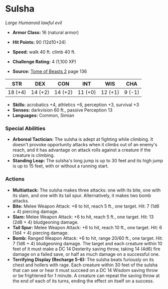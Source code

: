 # Sulsha

*Large* *Humanoid* *lawful evil*

- **Armor Class:** 16 (natural armor)
- **Hit Points:** 90 (12d10+24)
- **Speed:** walk 40 ft. climb 40 ft.

- **Challenge Rating:** 4 (1,100 XP)
- **Source:** [Tome of Beasts 2](https://koboldpress.com/kpstore/product/tome-of-beasts-2-for-5th-edition) page 136

| STR | DEX | CON | INT | WIS | CHA |
| --- | --- | --- | --- | --- | --- |
| 18 (+4) | 14 (+2) | 14 (+2) | 11 (+0) | 12 (+1) | 9 (-1) |

- **Skills:** acrobatics +4, athletics +6, perception +3, survival +3
- **Senses:** darkvision 60 ft., passive Perception 13
- **Languages:** Common, Simian

### Special Abilities

- **Arboreal Tactician:** The sulsha is adept at fighting while climbing. It doesn't provoke opportunity attacks when it climbs out of an enemy's reach, and it has advantage on attack rolls against a creature if the creature is climbing.
- **Standing Leap:** The sulsha's long jump is up to 30 feet and its high jump is up to 15 feet, with or without a running start.

### Actions

- **Multiattack:** The sulsha makes three attacks: one with its bite, one with its slam, and one with its tail spur. Alternatively, it makes two bomb attacks.
- **Bite:** Melee Weapon Attack: +6 to hit, reach 5 ft., one target. Hit: 7 (1d6 + 4) piercing damage.
- **Slam:** Melee Weapon Attack: +6 to hit, reach 5 ft., one target. Hit: 13 (2d8 + 4) bludgeoning damage.
- **Tail Spur:** Melee Weapon Attack: +6 to hit, reach 10 ft., one target. Hit: 6 (1d4 + 4) piercing damage.
- **Bomb:** Ranged Weapon Attack: +6 to hit, range 20/60 ft., one target. Hit: 7 (1d6 + 4) bludgeoning damage. The target and each creature within 10 feet of it must make a DC 14 Dexterity saving throw, taking 14 (4d6) fire damage on a failed save, or half as much damage on a successful one.
- **Terrifying Display (Recharge 5-6):** The sulsha beats furiously on its chest and hollers with rage. Each creature within 30 feet of the sulsha that can see or hear it must succeed on a DC 14 Wisdom saving throw or be frightened for 1 minute. A creature can repeat the saving throw at the end of each of its turns, ending the effect on itself on a success.


